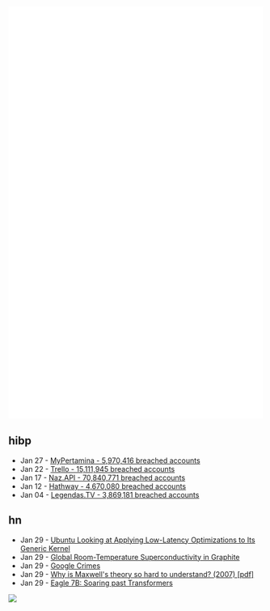 ![Metrics](https://raw.githubusercontent.com/phixion/phixion/master/metrics.svg)

## hibp

<!--
for https://github.com/phixion/phixion/blob/main/.github/workflows/feeds.yml
-->
<!--START_SECTION:haveibeenpwnd-->
- Jan 27 - [MyPertamina - 5,970,416 breached accounts](https://haveibeenpwned.com/PwnedWebsites#MyPertamina)
- Jan 22 - [Trello - 15,111,945 breached accounts](https://haveibeenpwned.com/PwnedWebsites#Trello)
- Jan 17 - [Naz.API - 70,840,771 breached accounts](https://haveibeenpwned.com/PwnedWebsites#NazApi)
- Jan 12 - [Hathway - 4,670,080 breached accounts](https://haveibeenpwned.com/PwnedWebsites#Hathway)
- Jan 04 - [Legendas.TV - 3,869,181 breached accounts](https://haveibeenpwned.com/PwnedWebsites#LegendasTV)
<!--END_SECTION:haveibeenpwnd-->

## hn

<!--
for https://github.com/phixion/phixion/blob/main/.github/workflows/feeds.yml
-->
<!--START_SECTION:hn-->
- Jan 29 - [Ubuntu Looking at Applying Low-Latency Optimizations to Its Generic Kernel](https://www.phoronix.com/news/Ubuntu-Low-Lat-Generic-Kernel)
- Jan 29 - [Global Room-Temperature Superconductivity in Graphite](https://onlinelibrary.wiley.com/doi/10.1002/qute.202300230)
- Jan 29 - [Google Crimes](http://xahlee.info/w/google_index.html)
- Jan 29 - [Why is Maxwell's theory so hard to understand? (2007) [pdf]](https://www.damtp.cam.ac.uk/user/tong/em/dyson.pdf)
- Jan 29 - [Eagle 7B: Soaring past Transformers](https://blog.rwkv.com/p/eagle-7b-soaring-past-transformers)
<!--END_SECTION:hn-->

<!--
for https://yhype.me
-->
![](https://hit.yhype.me/github/profile?user_id=13013670)
